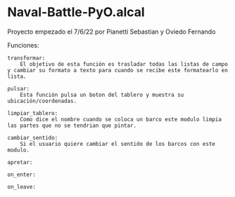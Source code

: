 # Naval-Battle-PyO.alcal
Proyecto empezado el 7/6/22 por Pianetti Sebastian y Oviedo Fernando

Funciones:
	
	transformar:
		El objetivo de esta función es trasladar todas las listas de campo y cambiar su formato a texto para cuando se recibe este formatearlo en lista.

	pulsar:
		Esta función pulsa un boton del tablero y muestra su ubicación/coordenadas.
	
	limpiar_tablero:
		Como dice el nombre cuando se coloca un barco este modulo limpia las partes que no se tendrian que pintar.

	cambiar_sentido:
		Si el usuario quiere cambiar el sentido de los barcos con este modulo.

	apretar:

	on_enter:

	on_leave:
